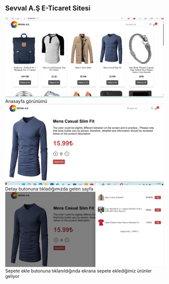 
## Sevval A.Ş E-Ticaret Sitesi
![E-ticaret site resmi](https://github.com/sevvalislekter/E-Commerce/raw/main/sev.png)
Anasayfa görünümü 
![E-ticaret site resmi](https://github.com/sevvalislekter/E-Commerce/raw/main/sev2.png)
Detay butonuna tıkladığımızda gelen sayfa 
![E-ticaret site resmi](https://github.com/sevvalislekter/E-Commerce/raw/main/sepet.png)
Sepete ekle butonuna tıklanıldığında ekrana sepete eklediğimiz ürünler geliyor



